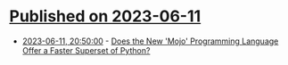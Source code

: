 # [Published on 2023-06-11](index.md)

* [2023-06-11, 20:50:00](https://developers.slashdot.org/story/23/06/11/2049202/does-the-new-mojo-programming-language-offer-a-faster-superset-of-python?utm_source=rss1.0mainlinkanon&utm_medium=feed) - [Does the New 'Mojo' Programming Language Offer a Faster Superset of Python?](https://developers.slashdot.org/story/23/06/11/2049202/does-the-new-mojo-programming-language-offer-a-faster-superset-of-python?utm_source=rss1.0mainlinkanon&utm_medium=feed)
